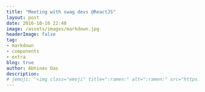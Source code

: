 ```yaml
---
title: "Meeting with swag devs @ReactJS"
layout: post
date: 2016-10-16 22:48
image: /assets/images/markdown.jpg
headerImage: false
tag:
- markdown
- components
- extra
blog: true
author: Abhinav Das
description:
# jemoji: '<img class="emoji" title=":ramen:" alt=":ramen:" src="https://assets.github.com/images/icons/emoji/unicode/1f35c.png" height="20" width="20" align="absmiddle">'
---
```

